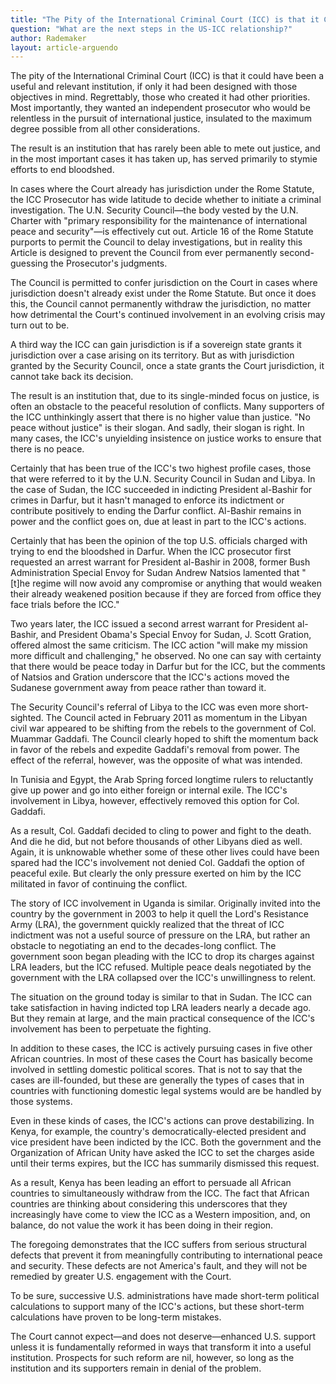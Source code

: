 ```yaml
---
title: "The Pity of the International Criminal Court (ICC) is that it Could have been a Useful and Relevant Institution"
question: "What are the next steps in the US-ICC relationship?"
author: Rademaker
layout: article-arguendo
---
```

The pity of the International Criminal Court (ICC) is that it could have been a useful and relevant institution, if only it had been designed with those objectives in mind. Regrettably, those who created it had other priorities. Most importantly, they wanted an independent prosecutor who would be relentless in the pursuit of international justice, insulated to the maximum degree possible from all other considerations.

The result is an institution that has rarely been able to mete out justice, and in the most important cases it has taken up, has served primarily to stymie efforts to end bloodshed.

In cases where the Court already has jurisdiction under the Rome Statute, the ICC Prosecutor has wide latitude to decide whether to initiate a criminal investigation. The U.N. Security Council—the body vested by the U.N. Charter with "primary responsibility for the maintenance of international peace and security"—is effectively cut out. Article 16 of the Rome Statute purports to permit the Council to delay investigations, but in reality this Article is designed to prevent the Council from ever permanently second-guessing the Prosecutor's judgments.

The Council is permitted to confer jurisdiction on the Court in cases where jurisdiction doesn't already exist under the Rome Statute. But once it does this, the Council cannot permanently withdraw the jurisdiction, no matter how detrimental the Court's continued involvement in an evolving crisis may turn out to be.

A third way the ICC can gain jurisdiction is if a sovereign state grants it jurisdiction over a case arising on its territory. But as with jurisdiction granted by the Security Council, once a state grants the Court jurisdiction, it cannot take back its decision.

The result is an institution that, due to its single-minded focus on justice, is often an obstacle to the peaceful resolution of conflicts. Many supporters of the ICC unthinkingly assert that there is no higher value than justice. "No peace without justice" is their slogan. And sadly, their slogan is right. In many cases, the ICC's unyielding insistence on justice works to ensure that there is no peace.

Certainly that has been true of the ICC's two highest profile cases, those that were referred to it by the U.N. Security Council in Sudan and Libya. In the case of Sudan, the ICC succeeded in indicting President al-Bashir for crimes in Darfur, but it hasn't managed to enforce its indictment or contribute positively to ending the Darfur conflict. Al-Bashir remains in power and the conflict goes on, due at least in part to the ICC's actions.

Certainly that has been the opinion of the top U.S. officials charged with trying to end the bloodshed in Darfur. When the ICC prosecutor first requested an arrest warrant for President al-Bashir in 2008, former Bush Administration Special Envoy for Sudan Andrew Natsios lamented that "[t]he regime will now avoid any compromise or anything that would weaken their already weakened position because if they are forced from office they face trials before the ICC."

Two years later, the ICC issued a second arrest warrant for President al-Bashir, and President Obama's Special Envoy for Sudan, J. Scott Gration, offered almost the same criticism. The ICC action "will make my mission more difficult and challenging," he observed. No one can say with certainty that there would be peace today in Darfur but for the ICC, but the comments of Natsios and Gration underscore that the ICC's actions moved the Sudanese government away from peace rather than toward it.

The Security Council's referral of Libya to the ICC was even more short-sighted. The Council acted in February 2011 as momentum in the Libyan civil war appeared to be shifting from the rebels to the government of Col. Muammar Gaddafi. The Council clearly hoped to shift the momentum back in favor of the rebels and expedite Gaddafi's removal from power. The effect of the referral, however, was the opposite of what was intended.

In Tunisia and Egypt, the Arab Spring forced longtime rulers to reluctantly give up power and go into either foreign or internal exile. The ICC's involvement in Libya, however, effectively removed this option for Col. Gaddafi.

As a result, Col. Gaddafi decided to cling to power and fight to the death. And die he did, but not before thousands of other Libyans died as well. Again, it is unknowable whether some of these other lives could have been spared had the ICC's involvement not denied Col. Gaddafi the option of peaceful exile. But clearly the only pressure exerted on him by the ICC militated in favor of continuing the conflict.

The story of ICC involvement in Uganda is similar. Originally invited into the country by the government in 2003 to help it quell the Lord's Resistance Army (LRA), the government quickly realized that the threat of ICC indictment was not a useful source of pressure on the LRA, but rather an obstacle to negotiating an end to the decades-long conflict. The government soon began pleading with the ICC to drop its charges against LRA leaders, but the ICC refused. Multiple peace deals negotiated by the government with the LRA collapsed over the ICC's unwillingness to relent.

The situation on the ground today is similar to that in Sudan. The ICC can take satisfaction in having indicted top LRA leaders nearly a decade ago. But they remain at large, and the main practical consequence of the ICC's involvement has been to perpetuate the fighting.

In addition to these cases, the ICC is actively pursuing cases in five other African countries. In most of these cases the Court has basically become involved in settling domestic political scores. That is not to say that the cases are ill-founded, but these are generally the types of cases that in countries with functioning domestic legal systems would are be handled by those systems.

Even in these kinds of cases, the ICC's actions can prove destabilizing. In Kenya, for example, the country's democratically-elected president and vice president have been indicted by the ICC. Both the government and the Organization of African Unity have asked the ICC to set the charges aside until their terms expires, but the ICC has summarily dismissed this request.

As a result, Kenya has been leading an effort to persuade all African countries to simultaneously withdraw from the ICC. The fact that African countries are thinking about considering this underscores that they increasingly have come to view the ICC as a Western imposition, and, on balance, do not value the work it has been doing in their region.

The foregoing demonstrates that the ICC suffers from serious structural defects that prevent it from meaningfully contributing to international peace and security. These defects are not America's fault, and they will not be remedied by greater U.S. engagement with the Court.

To be sure, successive U.S. administrations have made short-term political calculations to support many of the ICC's actions, but these short-term calculations have proven to be long-term mistakes.

The Court cannot expect—and does not deserve—enhanced U.S. support unless it is fundamentally reformed in ways that transform it into a useful institution. Prospects for such reform are nil, however, so long as the institution and its supporters remain in denial of the problem.
